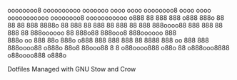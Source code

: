   oooooooo8 oooooooooo    ooooooo  oooo     oooo oooooooo8       oooo   oooo ooooooooooo  oooooooo8 ooooooooooo 
o888     88  888    888 o888   888o 88   88  88 888               8888o  88   888    88  888        88  888  88 
888          888oooo88  888     888  88 888 88   888oooooo        88 888o88   888ooo8     888oooooo     888     
888o     oo  888  88o   888o   o888   888 888           888       88   8888   888    oo          888    888     
 888oooo88  o888o  88o8   88ooo88      8   8    o88oooo888       o88o    88  o888ooo8888 o88oooo888    o888o

Dotfiles Managed with GNU Stow and Crow
